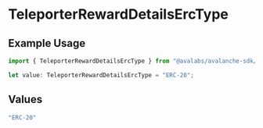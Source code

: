 # TeleporterRewardDetailsErcType

## Example Usage

```typescript
import { TeleporterRewardDetailsErcType } from "@avalabs/avalanche-sdk/models/components";

let value: TeleporterRewardDetailsErcType = "ERC-20";
```

## Values

```typescript
"ERC-20"
```